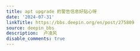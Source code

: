 ```yaml
---
title: apt upgrade 的警告信息好贴心呀
date: '2024-07-31'
linkTitle: https://bbs.deepin.org/en/post/275809
source: deepin_bbs
description:  卢凌风 
disable_comments: true
---
```


